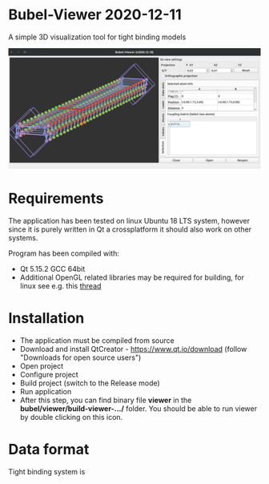 # Bubel-Viewer 2020-12-11

A simple 3D visualization tool for tight binding models

![image](img/header-image.png)


# Requirements

The application has been tested on linux Ubuntu 18 LTS system, however since it 
is purely written in Qt a crossplatform it should also work on other systems.

Program has been compiled with:
* Qt 5.15.2 GCC 64bit
* Additional OpenGL related libraries may be required for building, for linux see e.g. this [thread](https://forum.qt.io/topic/50865/gl-gl-h-not-found-in-linux/10)


# Installation 

* The application must be compiled from source 
* Download and install QtCreator - https://www.qt.io/download (follow "Downloads for open source users")
* Open project
* Configure project
* Build project (switch to the Release mode)
* Run application 
* After this step, you can find binary file **viewer** in the **bubel/viewer/build-viewer-.../**  folder. 
You should be able to run viewer by double clicking on this icon. 


# Data format

Tight binding system is 

